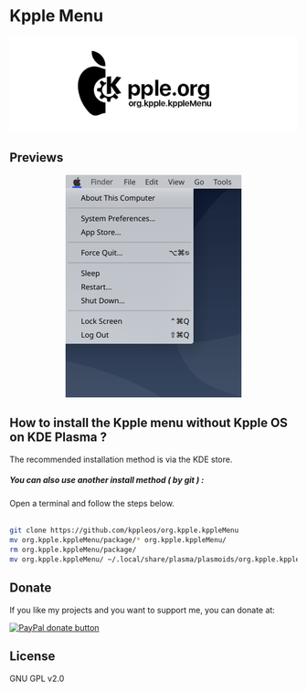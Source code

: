 # Kpple Menu

<p align="center">
    <img src="screenshots/kpple_banner.png" alt="banner">
</p>

## Previews

<p align="center">
    <img src="screenshots/light_kppleMenu.png" alt="banner">
</p>

## How to install the Kpple menu without Kpple OS on KDE Plasma ?

The recommended installation method is via the KDE store.

##### You can also use another install method ( by git ) :

Open a terminal and follow the steps below.

```bash

git clone https://github.com/kppleos/org.kpple.kppleMenu
mv org.kpple.kppleMenu/package/* org.kpple.kppleMenu/
rm org.kpple.kppleMenu/package/
mv org.kpple.kppleMenu/ ~/.local/share/plasma/plasmoids/org.kpple.kppleMenu 

```

## Donate

If you like my projects and you want to support me, you can donate at:

<span class="paypal"><a href="https://www.paypal.me/borgnietrudy" title="Donate to this project using Paypal"><img src="https://www.paypalobjects.com/webstatic/mktg/Logo/pp-logo-100px.png" alt="PayPal donate button" /></a></span>

## License

GNU GPL v2.0

